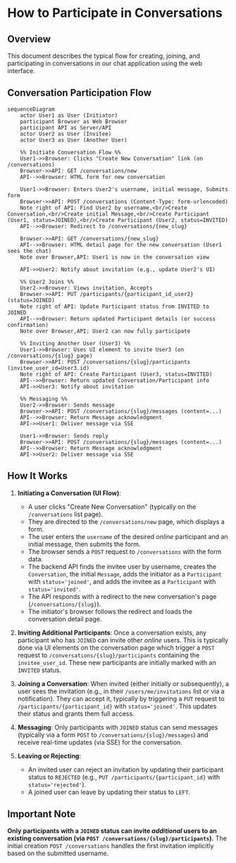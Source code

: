 # How to Participate in Conversations

## Overview

This document describes the typical flow for creating, joining, and participating in conversations in our chat application using the web interface.

## Conversation Participation Flow

```mermaid
sequenceDiagram
    actor User1 as User (Initiator)
    participant Browser as Web Browser
    participant API as Server/API
    actor User2 as User (Invitee)
    actor User3 as User (Another User)

    %% Initiate Conversation Flow %%
    User1->>Browser: Clicks "Create New Conversation" link (on /conversations)
    Browser->>API: GET /conversations/new
    API-->>Browser: HTML form for new conversation

    User1->>Browser: Enters User2's username, initial message, Submits form
    Browser->>API: POST /conversations (Content-Type: form-urlencoded)
    Note right of API: Find User2 by username,<br/>Create Conversation,<br/>Create initial Message,<br/>Create Participant (User1, status=JOINED),<br/>Create Participant (User2, status=INVITED)
    API-->>Browser: Redirect to /conversations/{new_slug}

    Browser->>API: GET /conversations/{new_slug}
    API-->>Browser: HTML detail page for the new conversation (User1 sees the chat)
    Note over Browser,API: User1 is now in the conversation view

    API->>User2: Notify about invitation (e.g., update User2's UI)

    %% User2 Joins %%
    User2->>Browser: Views invitation, Accepts
    Browser->>API: PUT /participants/{participant_id_user2} (status=JOINED)
    Note right of API: Update Participant status from INVITED to JOINED
    API-->>Browser: Return updated Participant details (or success confirmation)
    Note over Browser,API: User2 can now fully participate

    %% Inviting Another User (User3) %%
    User1->>Browser: Uses UI element to invite User3 (on /conversations/{slug} page)
    Browser->>API: POST /conversations/{slug}/participants (invitee_user_id=User3.id)
    Note right of API: Create Participant (User3, status=INVITED)
    API-->>Browser: Return updated Conversation/Participant info
    API->>User3: Notify about invitation

    %% Messaging %%
    User2->>Browser: Sends message
    Browser->>API: POST /conversations/{slug}/messages (content=...)
    API-->>Browser: Return Message acknowledgment
    API->>User1: Deliver message via SSE

    User1->>Browser: Sends reply
    Browser->>API: POST /conversations/{slug}/messages (content=...)
    API-->>Browser: Return Message acknowledgment
    API->>User2: Deliver message via SSE
```

## How It Works

1.  **Initiating a Conversation (UI Flow)**:

    - A user clicks "Create New Conversation" (typically on the `/conversations` list page).
    - They are directed to the `/conversations/new` page, which displays a form.
    - The user enters the `username` of the desired _online_ participant and an initial message, then submits the form.
    - The browser sends a `POST` request to `/conversations` with the form data.
    - The backend API finds the invitee user by username, creates the `Conversation`, the initial `Message`, adds the initiator as a `Participant` with `status='joined'`, and adds the invitee as a `Participant` with `status='invited'`.
    - The API responds with a redirect to the new conversation's page (`/conversations/{slug}`).
    - The initiator's browser follows the redirect and loads the conversation detail page.

2.  **Inviting Additional Participants**: Once a conversation exists, any participant who has `JOINED` can invite other _online_ users. This is typically done via UI elements on the conversation page which trigger a `POST` request to `/conversations/{slug}/participants` containing the `invitee_user_id`. These new participants are initially marked with an `INVITED` status.

3.  **Joining a Conversation**: When invited (either initially or subsequently), a user sees the invitation (e.g., in their `/users/me/invitations` list or via a notification). They can accept it, typically by triggering a `PUT` request to `/participants/{participant_id}` with `status='joined'`. This updates their status and grants them full access.

4.  **Messaging**: Only participants with `JOINED` status can send messages (typically via a form `POST` to `/conversations/{slug}/messages`) and receive real-time updates (via SSE) for the conversation.

5.  **Leaving or Rejecting**:
    - An invited user can reject an invitation by updating their participant status to `REJECTED` (e.g., `PUT /participants/{participant_id}` with `status='rejected'`).
    - A joined user can leave by updating their status to `LEFT`.

## Important Note

**Only participants with a `JOINED` status can invite _additional_ users to an existing conversation (via `POST /conversations/{slug}/participants`).** The initial creation `POST /conversations` handles the first invitation implicitly based on the submitted username.
